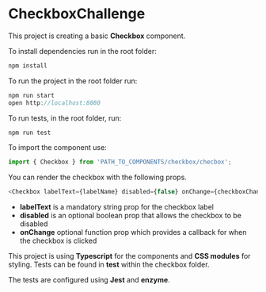 # CheckboxChallenge

This project is creating a basic **Checkbox** component.

To install dependencies run in the root folder:
```javascript
npm install
```

To run the project in the root folder run:

```javascript
npm run start
open http://localhost:8080
```

To run tests, in the root folder, run:
```javascript
npm run test
```

To import the component use:
```javascript
import { Checkbox } from 'PATH_TO_COMPONENTS/checkbox/checbox';
```
You can render the checkbox with the following props.
```javascript
<Checkbox labelText={labelName} disabled={false} onChange={checkboxChangeFunction}/>
```
* **labelText** is a mandatory string prop for the checkbox label
* **disabled** is an optional boolean prop that allows the checkbox to be disabled
* **onChange** optional function prop which provides a callback for when the checkbox is clicked

This project is using **Typescript** for the components and **CSS modules** for styling.
Tests can be found in __test__ within the checkbox folder.

The tests are configured using **Jest** and **enzyme**.
